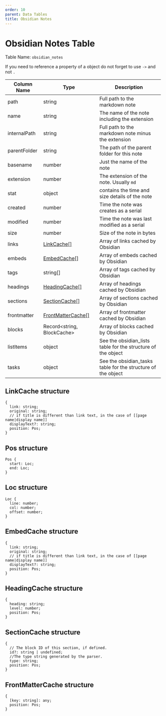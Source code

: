 ```yaml
---
order: 10
parent: Data Tables
title: Obsidian Notes
---
```


# Obsidian Notes Table

Table Name: `obsidian_notes`

If you need to reference a property of a object do not forget to use `->` and not `.`

| Column Name  | Type                                              | Description                                                  |
| ------------ | ------------------------------------------------- | ------------------------------------------------------------ |
| path         | string                                            | Full path to the markdown note                               |
| name         | string                                            | The name of the note including the extension                 |
| internalPath | string                                            | Full path to the markdown note minus the extension           |
| parentFolder | string                                            | The path of the parent folder for this note                  |
| basename     | number                                            | Just the name of the note                                    |
| extension    | number                                            | The extension of the note. Usually `md`                      |
| stat         | object                                            | contains the time and size details of the note               |
| created      | number                                            | Time the note was creates as a serial                        |
| modified     | number                                            | Time the note was last modified as a serial                  |
| size         | number                                            | Size of the note in bytes                                    |
| links        | [LinkCache[]](#linkcache-structure)               | Array of links cached by Obsidian                            |
| embeds       | [EmbedCache[]](#embedcache-structure)             | Array of embeds cached by Obsidian                           |
| tags         | string[]                                          | Array of tags cached by Obsidian                             |
| headings     | [HeadingCache[]](#headingcache-structure)         | Array of headings cached by Obsidian                         |
| sections     | [SectionCache[]](#sectioncache-structure)         | Array of sections cached by Obsidian                         |
| frontmatter  | [FrontMatterCache[]](#frontmattercache-structure) | Array of frontmatter cached by Obsidian                      |
| blocks       | Record<string, BlockCache>                        | Array of blocks cached by Obsidian                           |
| listItems    | object                                            | See the obsidian_lists table for the structure of the object |
| tasks        | object                                            | See the obsidian_tasks table for the structure of the object |

## LinkCache structure

```text
{
  link: string;
  original: string;
  // if title is different than link text, in the case of [[page name|display name]]
  displayText?: string;
  position: Pos;
}
```

## Pos structure

```text
Pos {
  start: Loc;
  end: Loc;
}
```

## Loc structure

```text
Loc {
  line: number;
  col: number;
  offset: number;
}
```

## EmbedCache structure

```text
{
  link: string;
  original: string;
  // if title is different than link text, in the case of [[page name|display name]]
  displayText?: string;
  position: Pos;
}
```

## HeadingCache structure

```text
{
  heading: string;
  level: number;
  position: Pos;
}
```

## SectionCache structure

```text
{
  // The block ID of this section, if defined.
  id?: string | undefined;
  //The type string generated by the parser.
  type: string;
  position: Pos;
}
```

## FrontMatterCache structure

```text
{
  [key: string]: any;
  position: Pos;
}
```